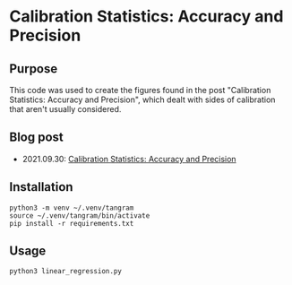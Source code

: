 # Calibration Statistics: Accuracy and Precision

## Purpose

This code was used to create the figures found in the post "Calibration
Statistics: Accuracy and Precision", which dealt with sides of calibration that
aren't usually considered.

## Blog post

- 2021.09.30: [Calibration Statistics: Accuracy and Precision](https://www.tangramvision.com/blog/calibration-statistics-accuracy-vs-precision)

## Installation

```
python3 -m venv ~/.venv/tangram
source ~/.venv/tangram/bin/activate
pip install -r requirements.txt
```

## Usage

```
python3 linear_regression.py
```
